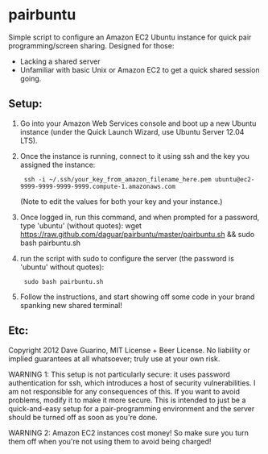 pairbuntu
=========

Simple script to configure an Amazon EC2 Ubuntu instance for quick pair programming/screen sharing. Designed for those:
  - Lacking a shared server
  - Unfamiliar with basic Unix or Amazon EC2
to get a quick shared session going.


Setup:
------

1. Go into your Amazon Web Services console and boot up a new Ubuntu instance (under the Quick Launch Wizard, use Ubuntu Server 12.04 LTS).

2. Once the instance is running, connect to it using ssh and the key you assigned the instance:

        ssh -i ~/.ssh/your_key_from_amazon_filename_here.pem ubuntu@ec2-9999-9999-9999-9999.compute-1.amazonaws.com

   (Note to edit the values for both your key and your instance.)

3. Once logged in, run this command, and when prompted for a password, type 'ubuntu' (without quotes):
        wget https://raw.github.com/daguar/pairbuntu/master/pairbuntu.sh && sudo bash pairbuntu.sh

4. run the script with sudo to configure the server (the password is 'ubuntu' without quotes):

        sudo bash pairbuntu.sh


5. Follow the instructions, and start showing off some code in your brand spanking new shared terminal!



Etc:
----

 Copyright 2012 Dave Guarino, MIT License + Beer License. No liability or implied guarantees at all whatsoever; truly use at your own risk.

 WARNING 1: This setup is not particularly secure: it uses password authentication for ssh, 
 which introduces a host of security vulnerabilities. I am not responsible for any 
 consequences of this. If you want to avoid problems, modify it to make it more secure.
 This is intended to just be a quick-and-easy setup for a pair-programming environment 
 and the server should be turned off as soon as you're done.

 WARNING 2: Amazon EC2 instances cost money! So make sure you turn them off when you're
 not using them to avoid being charged!
 